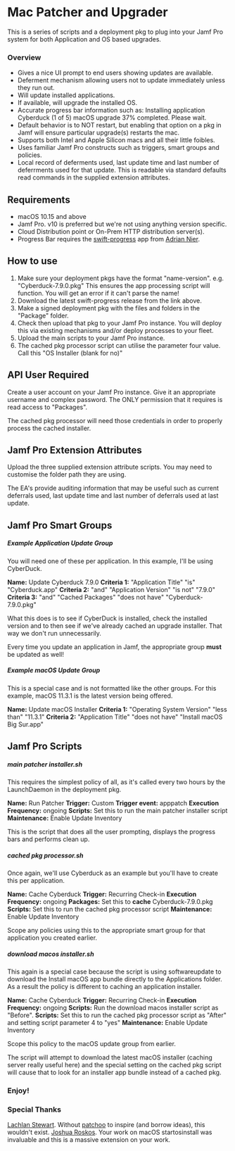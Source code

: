 Mac Patcher and Upgrader
========================

This is a series of scripts and a deployment pkg to plug into your Jamf Pro system for both Application and OS based upgrades.

### Overview ###
  
* Gives a nice UI prompt to end users showing updates are available.
* Deferment mechanism allowing users not to update immediately unless they run out.
* Will update installed applications.
* If available, will upgrade the installed OS.
* Accurate progress bar information such as:
Installing application Cyberduck (1 of 5)
macOS upgrade 37% completed. Please wait.
* Default behavior is to NOT restart, but enabling that option on a pkg in Jamf will ensure particular upgrade(s) restarts the mac.
* Supports both Intel and Apple Silicon macs and all their little foibles.
* Uses familiar Jamf Pro constructs such as triggers, smart groups and policies.
* Local record of deferments used, last update time and last number of deferrments used for that update.
This is readable via standard defaults read commands in the supplied extension attributes.

Requirements
------------
* macOS 10.15 and above
* Jamf Pro. v10 is preferred but we're not using anything version specific.
* Cloud Distribution point or On-Prem HTTP distribution server(s).
* Progress Bar requires the [swift-progress](https://github.com/adriannier/swift-progress) app from [Adrian Nier](https://github.com/adriannier).

How to use
----------

1) Make sure your deployment pkgs have the format "name-version". e.g. "Cyberduck-7.9.0.pkg"
This ensures the app processing script will function. You will get an error if it can't parse the name!
2) Download the latest swift-progress release from the link above.
3) Make a signed deployment pkg with the files and folders in the "Package" folder.
4) Check then upload that pkg to your Jamf Pro instance. You will deploy this via existing mechanisms and/or deploy processes to your fleet.
5) Upload the main scripts to your Jamf Pro instance.
6) The cached pkg processor script can utilise the parameter four value. Call this "OS Installer (blank for no)"

API User Required
-----------------

Create a user account on your Jamf Pro instance. Give it an appropriate username and complex password. The ONLY permission that it requires is read access to "Packages".

The cached pkg processor will need those credentials in order to properly process the cached installer.

Jamf Pro Extension Attributes
-----------------------------

Upload the three supplied extension attribute scripts. You may need to customise the folder path they are using.

The EA's provide auditing information that may be useful such as current deferrals used, last update time and last number of deferrals used at last update.

Jamf Pro Smart Groups
---------------------

##### Example Application Update Group

You will need one of these per application. In this example, I'll be using CyberDuck.

**Name:** Update Cyberduck 7.9.0
**Criteria 1:** "Application Title" "is" "Cyberduck.app" 
**Criteria 2:** "and" "Application Version" "is not" "7.9.0"
**Criteria 3:** "and" "Cached Packages" "does not have" "Cyberduck-7.9.0.pkg"

What this does is to see if CyberDuck is installed, check the installed version and to then see if we've already cached an upgrade installer. That way we don't run unnecessarily.

Every time you update an application in Jamf, the appropriate group **must** be updated as well!

##### Example macOS Update Group

This is a special case and is not formatted like the other groups. For this example, macOS 11.3.1 is the latest version being offered.

**Name:** Update macOS Installer
**Criteria 1:** "Operating System Version" "less than" "11.3.1"
**Criteria 2:** "Application Title" "does not have" "Install macOS Big Sur.app"

Jamf Pro Scripts
----------------

##### main patcher installer.sh

This requires the simplest policy of all, as it's called every two hours by the LaunchDaemon in the deployment pkg.

**Name:** Run Patcher
**Trigger:** Custom
**Trigger event:** apppatch
**Execution Frequency:** ongoing
**Scripts:** Set this to run the main patcher installer script
**Maintenance:** Enable Update Inventory

This is the script that does all the user prompting, displays the progress bars and performs clean up.

##### cached pkg processor.sh

Once again, we'll use Cyberduck as an example but you'll have to create this per application.

**Name:** Cache Cyberduck
**Trigger:** Recurring Check-in
**Execution Frequency:** ongoing
**Packages:** Set this to **cache** Cyberduck-7.9.0.pkg
**Scripts:** Set this to run the cached pkg processor script
**Maintenance:** Enable Update Inventory

Scope any policies using this to the appropriate smart group for that application you created earlier.

##### download macos installer.sh

This again is a special case because the script is using softwareupdate to download the Install macOS app bundle directly to the Applications folder. As a result the policy is different to caching an application installer.

**Name:** Cache Cyberduck
**Trigger:** Recurring Check-in
**Execution Frequency:** ongoing
**Scripts:** Run the download macos installer script as "Before".
**Scripts:** Set this to run the cached pkg processor script as "After" and setting script parameter 4 to "yes"
**Maintenance:** Enable Update Inventory

Scope this policy to the macOS update group from earlier.

The script will attempt to download the latest macOS installer (caching server really useful here) and the special setting on the cached pkg script will cause that to look for an installer app bundle instead of a cached pkg.

### Enjoy! ###

### Special Thanks ###

[Lachlan Stewart](https://github.com/loceee). Without [patchoo](http://patchoo.github.io/patchoo) to inspire (and borrow ideas), this wouldn't exist.
[Joshua Roskos](https://github.com/kc9wwh). Your work on macOS startosinstall was invaluable and this is a massive extension on your work.